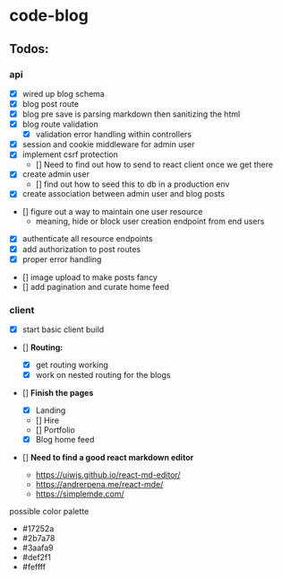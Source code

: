 # code-blog

## Todos:

### api

- [x] wired up blog schema
- [x] blog post route
- [x] blog pre save is parsing markdown then sanitizing the html
- [x] blog route validation
  - [x] validation error handling within controllers
- [x] session and cookie middleware for admin user
- [x] implement csrf protection
  - [] Need to find out how to send to react client once we get there
- [x] create admin user
  - [] find out how to seed this to db in a production env
- [x] create association between admin user and blog posts
- [] figure out a way to maintain one user resource
  - meaning, hide or block user creation endpoint from end users
- [x] authenticate all resource endpoints
- [x] add authorization to post routes
- [x] proper error handling
- [] image upload to make posts fancy
- [] add pagination and curate home feed

### client

- [x] start basic client build

- [] **Routing:**
  - [x] get routing working
  - [x] work on nested routing for the blogs
- [] **Finish the pages**
  - [x] Landing
  - [] Hire
  - [] Portfolio
  - [x] Blog home feed
- [] **Need to find a good react markdown editor**

  - https://uiwjs.github.io/react-md-editor/
  - https://andrerpena.me/react-mde/
  - https://simplemde.com/

possible color palette

- #17252a
- #2b7a78
- #3aafa9
- #def2f1
- #feffff
